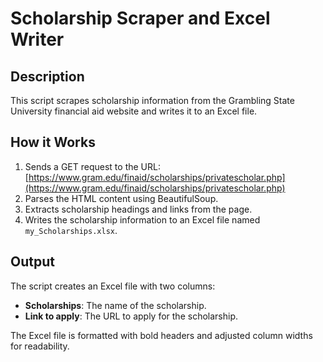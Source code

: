 # Scholarship Scraper and Excel Writer

## Description
This script scrapes scholarship information from the Grambling State University financial aid website and writes it to an Excel file.

## How it Works
1. Sends a GET request to the URL:  [https://www.gram.edu/finaid/scholarships/privatescholar.php](https://www.gram.edu/finaid/scholarships/privatescholar.php)
2. Parses the HTML content using BeautifulSoup.
3. Extracts scholarship headings and links from the page.
4. Writes the scholarship information to an Excel file named `my_Scholarships.xlsx`.

## Output
The script creates an Excel file with two columns:
- **Scholarships**: The name of the scholarship.
- **Link to apply**: The URL to apply for the scholarship.

The Excel file is formatted with bold headers and adjusted column widths for readability.
